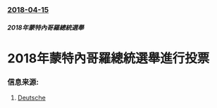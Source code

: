 ### [2018-04-15](/zh/news/2018/04/15/index.md)

##### 2018年蒙特內哥羅總統選舉
# 2018年蒙特內哥羅總統選舉進行投票 




### 信息来源:

1. [Deutsche](http://www.dw.com/en/polls-open-in-montenegro-presidential-election/a-43392228)
